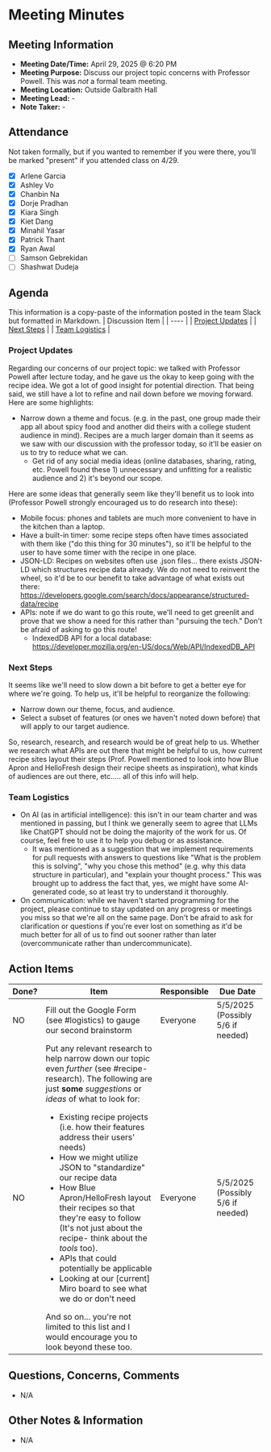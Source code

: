 # Meeting Minutes
## Meeting Information
- **Meeting Date/Time:** April 29, 2025 @ 6:20 PM
- **Meeting Purpose:** Discuss our project topic concerns with Professor Powell. This was *not* a formal team meeting.
- **Meeting Location:** Outside Galbraith Hall
- **Meeting Lead:** -
- **Note Taker:** -

## Attendance
Not taken formally, but if you wanted to remember if you were there, you'll be marked "present" if you attended class on 4/29.
- [X] Arlene Garcia
- [X] Ashley Vo
- [X] Chanbin Na
- [X] Dorje Pradhan
- [X] Kiara Singh
- [X] Kiet Dang
- [X] Minahil Yasar
- [X] Patrick Thant
- [X] Ryan Awal
- [ ] Samson Gebrekidan
- [ ] Shashwat Dudeja

## Agenda
This information is a copy-paste of the information posted in the team Slack but formatted in Markdown.
| Discussion Item |
| ---- |
| [Project Updates](#project-updates) |
| [Next Steps](#next-steps) |
| [Team Logistics](#team-logistics) |

### Project Updates
Regarding our concerns of our project topic: we talked with Professor Powell after lecture today, and he gave us the okay to keep going with the recipe idea. We got a lot of good insight for potential direction. That being said, we still have a lot to refine and nail down before we moving forward. Here are some highlights:
- Narrow down a theme and focus. (e.g. in the past, one group made their app all about spicy food and another did theirs with a college student audience in mind). Recipes are a much larger domain than it seems as we saw with our discussion with the professor today, so it'll be easier on us to try to reduce what we can.
  - Get rid of any social media ideas (online databases, sharing, rating, etc. Powell found these 1) unnecessary and unfitting for a realistic audience and 2) it's beyond our scope.
  
Here are some ideas that generally seem like they'll benefit us to look into (Professor Powell strongly encouraged us to do research into these):
- Mobile focus: phones and tablets are much more convenient to have in the kitchen than a laptop.
- Have a built-in timer: some recipe steps often have times associated with them like ("do this thing for 30 minutes"), so it'll be helpful to the user to have some timer with the recipe in one place.
- JSON-LD: Recipes on websites often use .json files... there exists JSON-LD which structures recipe data already. We do not need to reinvent the wheel, so it'd be to our benefit to take advantage of what exists out there:  https://developers.google.com/search/docs/appearance/structured-data/recipe
- APIs: note if we do want to go this route, we'll need to get greenlit and prove that we show a need for this rather than "pursuing the tech." Don't be afraid of asking to go this route!
  - IndexedDB API for a local database: https://developer.mozilla.org/en-US/docs/Web/API/IndexedDB_API 

### Next Steps
It seems like we'll need to slow down a bit before to get a better eye for where we're going. To help us, it'll be helpful to reorganize the following:
- Narrow down our theme, focus, and audience.
- Select a subset of features (or ones we haven't noted down before) that will apply to our target audience.
  
So, research, research, and research would be of great help to us. Whether we research what APIs are out there that might be helpful to us, how current recipe sites layout their steps (Prof. Powell mentioned to look into how Blue Apron and HelloFresh design their recipe sheets as inspiration), what kinds of audiences are out there, etc..... all of this info will help.

### Team Logistics
- On AI (as in artificial intelligence): this isn't in our team charter and was mentioned in passing, but I think we generally seem to agree that LLMs like ChatGPT should not be doing the majority of the work for us. Of course, feel free to use it to help you debug or as assistance. 
  - It was mentioned as a suggestion that we implement requirements for pull requests with answers to questions like "What is the problem this is solving", "why you chose this method" (e.g. why this data structure in particular), and "explain your thought process." This was brought up to address the fact that, yes, we might have some AI-generated code, so at least try to understand it thoroughly.
- On communication: while we haven't started programming for the project, please continue to stay updated on any progress or meetings you miss so that we're all on the same page. Don't be afraid to ask for clarification or questions if you're ever lost on something as it'd be much better for all of us to find out sooner rather than later (overcommunicate rather than undercommunicate).


## Action Items
| Done? | Item | Responsible | Due Date |
| ----  | ---- | ----        | ----     |
| NO | Fill out the Google Form (see #logistics) to gauge our second brainstorm | Everyone | 5/5/2025 (Possibly 5/6 if needed) |
| NO | Put any relevant research to help narrow down our topic even *further* (see #recipe-research). The following are just **some** *suggestions* or *ideas* of what to look for: <ul><li>Existing recipe projects (i.e. how their features address their users' needs)</li><li>How we might utilize JSON to "standardize" our recipe data</li><li>How Blue Apron/HelloFresh layout their recipes so that they're easy to follow (It's not just about the recipe- think about the *tools* too).</li><li>APIs that could potentially be applicable</li><li>Looking at our [current] Miro board to see what we do or don't need</li></ul>And so on... you're not limited to this list and I would encourage you to look beyond these too.| Everyone | 5/5/2025 (Possibly 5/6 if needed) |

## Questions, Concerns, Comments
- N/A

## Other Notes & Information
- N/A
